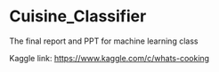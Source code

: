 # Cuisine_Classifier
The final report and PPT for machine learning class

Kaggle link:
https://www.kaggle.com/c/whats-cooking




